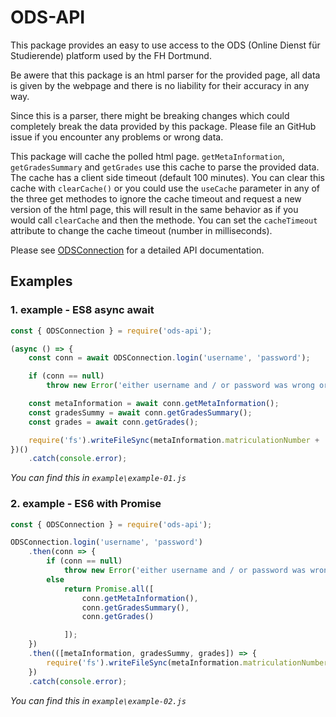 # ODS-API

This package provides an easy to use access to the ODS (Online Dienst für Studierende) platform used by the FH Dortmund.

Be awere that this package is an html parser for the provided page, all data is given by the webpage and there is no liability for their accuracy in any way.

Since this is a parser, there might be breaking changes which could completely break the data provided by this package. Please file an GitHub issue if you encounter any problems or wrong data.

This package will cache the polled html page. `getMetaInformation`, `getGradesSummary` and `getGrades` use this cache to parse the provided data. The cache has a client side timeout (default 100 minutes). You can clear this cache with `clearCache()` or you could use the `useCache` parameter in any of the three get methodes to ignore the cache timeout and request a new version of the html page, this will result in the same behavior as if you would call `clearCache` and then the methode. You can set the `cacheTimeout` attribute to change the cache timeout (number in milliseconds).

Please see [ODSConnection](https://feirell.github.io/ods-api/classes/_index_.odsconnection.html) for a detailed API documentation.

## Examples

### 1. example - ES8 async await

<!-- USEFILE: example\example-01.js -->
``` js
const { ODSConnection } = require('ods-api');

(async () => {
    const conn = await ODSConnection.login('username', 'password');

    if (conn == null)
        throw new Error('either username and / or password was wrong or the the ods service was not reachable');

    const metaInformation = await conn.getMetaInformation();
    const gradesSummy = await conn.getGradesSummary();
    const grades = await conn.getGrades();

    require('fs').writeFileSync(metaInformation.matriculationNumber + '.json', JSON.stringify({ metaInformation, gradesSummy, grades }, undefined, 4));
})()
    .catch(console.error);
```
*You can find this in `example\example-01.js`*

### 2. example - ES6 with Promise 

<!-- USEFILE: example\example-02.js -->
``` js
const { ODSConnection } = require('ods-api');

ODSConnection.login('username', 'password')
    .then(conn => {
        if (conn == null)
            throw new Error('either username and / or password was wrong or the the ods service was not reachable');
        else
            return Promise.all([
                conn.getMetaInformation(),
                conn.getGradesSummary(),
                conn.getGrades()

            ]);
    })
    .then(([metaInformation, gradesSummy, grades]) => {
        require('fs').writeFileSync(metaInformation.matriculationNumber + '.json', JSON.stringify({ metaInformation, gradesSummy, grades }, undefined, 4))
    })
    .catch(console.error);
```
*You can find this in `example\example-02.js`*



